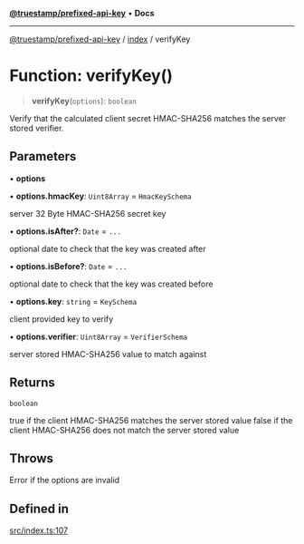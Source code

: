 [**@truestamp/prefixed-api-key**](../../README.md) • **Docs**

***

[@truestamp/prefixed-api-key](../../modules.md) / [index](../README.md) / verifyKey

# Function: verifyKey()

> **verifyKey**(`options`): `boolean`

Verify that the calculated client secret HMAC-SHA256 matches the server stored verifier.

## Parameters

• **options**

• **options.hmacKey**: `Uint8Array` = `HmacKeySchema`

server 32 Byte HMAC-SHA256 secret key

• **options.isAfter?**: `Date` = `...`

optional date to check that the key was created after

• **options.isBefore?**: `Date` = `...`

optional date to check that the key was created before

• **options.key**: `string` = `KeySchema`

client provided key to verify

• **options.verifier**: `Uint8Array` = `VerifierSchema`

server stored HMAC-SHA256 value to match against

## Returns

`boolean`

true if the client HMAC-SHA256 matches the server stored value
         false if the client HMAC-SHA256 does not match the server stored value

## Throws

Error if the options are invalid

## Defined in

[src/index.ts:107](https://github.com/truestamp/prefixed-api-key/blob/a442a9135df9692910e0ddbc7baa293fbe409002/src/index.ts#L107)
